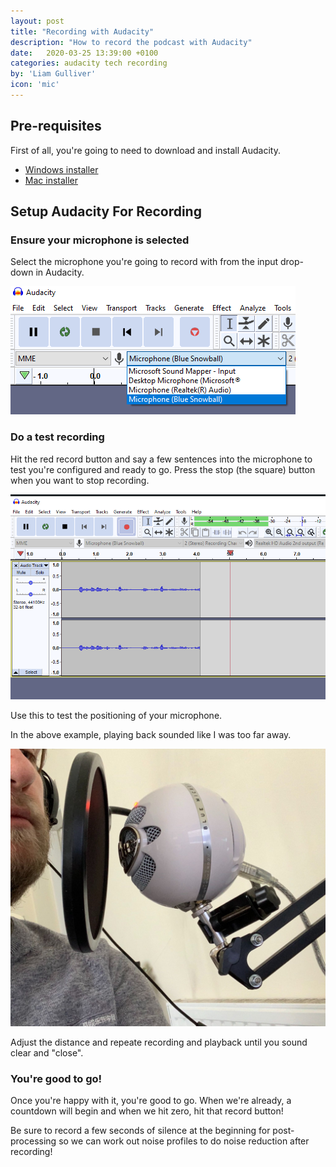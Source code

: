 ```yaml
---
layout: post
title: "Recording with Audacity"
description: "How to record the podcast with Audacity"
date:   2020-03-25 13:39:00 +0100
categories: audacity tech recording
by: 'Liam Gulliver'
icon: 'mic'     
---
```


## Pre-requisites

First of all, you're going to need to download and install Audacity.

* [Windows installer](https://www.fosshub.com/Audacity.html?dwl=audacity-win-2.3.3.exe)
* [Mac installer](https://www.fosshub.com/Audacity.html?dwl=audacity-macos-2.3.3.dmg)


## Setup Audacity For Recording

### Ensure your microphone is selected

Select the microphone you're going to record with from the input drop-down in Audacity.

![Input selection](../assets/img/post-images/audacity-mic-select.png)

### Do a test recording

Hit the red record button and say a few sentences into the microphone to test you're configured and ready to go. Press the stop (the square) button when you want to stop recording.

![Recording test 1](../assets/img/post-images/recording-example.png)

Use this to test the positioning of your microphone. 

In the above example, playing back sounded like I was too far away.

![Face distance](../assets/img/post-images/face-distance.jpg)

Adjust the distance and repeate recording and playback until you sound clear and "close".

### You're good to go!

Once you're happy with it, you're good to go. When we're already, a countdown will begin and when we hit zero, hit that record button!

Be sure to record a few seconds of silence at the beginning for post-processing so we can work out noise profiles to do noise reduction after recording!